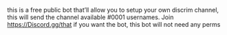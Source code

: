 this is a free public bot that’ll allow you to setup your own discrim channel, this will send the channel available #0001 usernames. Join https://Discord.gg/that if you want the bot, this bot will not need any perms
